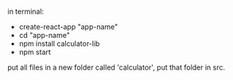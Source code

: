 in terminal:
- create-react-app "app-name"
- cd "app-name"
- npm install calculator-lib
- npm start

put all files in a new folder called 'calculator', put that folder in src.
